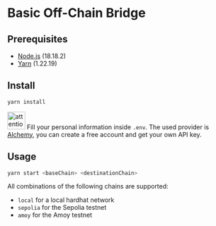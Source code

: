 # Basic Off-Chain Bridge


## Prerequisites

* [Node.js](https://nodejs.org/en/) (18.18.2)
* [Yarn](https://yarnpkg.com/) (1.22.19)

## Install

```bash
yarn install
```
<img src="https://gitlab-edu.supsi.ch/dti-isin/giuliano.gremlich/progetti_master/2023_2024/manuele-nolli/aa-interoperability/uploads/7247c41762af1229ee0f92b6e0d5573f/attention.png" alt="attention image" width="40" height="auto"> Fill your personal information inside `.env`. The used provider is [Alchemy](https://www.alchemy.com/), you can create a free account and get your own API key.

## Usage

```bash
yarn start <baseChain> <destinationChain>
```

All combinations of the following chains are supported:
* `local` for a local hardhat network
* `sepolia` for the Sepolia testnet
* `amoy` for the Amoy testnet